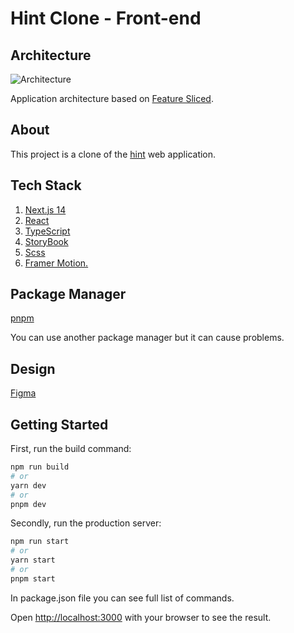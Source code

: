 # Hint Clone - Front-end

## Architecture

![Architecture](https://feature-sliced.design/img/brand/logo-primary.png)

Application architecture based on [Feature Sliced](https://feature-sliced.design).

## About

This project is a clone of the [hint](https://intro.hint.app/palmistry/welcome) web application.

## Tech Stack

1. [Next.js 14](https://nextjs.org/)
2. [React](https://reactjs.org/)
3. [TypeScript](https://www.typescriptlang.org/)
4. [StoryBook](https://storybook.js.org/docs/get-started/install)
5. [Scss](https://sass-lang.com)
6. [Framer Motion.](https://www.framer.com/motion/)

## Package Manager

[pnpm](https://pnpm.io/motivation)

You can use another package manager but it can cause problems.

## Design

[Figma](https://www.figma.com/file/kHot7M6xfK3fVgWYl2cRaS/Untitled?type=design&node-id=4%3A511&mode=design&t=yMN8YqTgPl28y0pN-1)

## Getting Started

First, run the build command:

```bash
npm run build
# or
yarn dev
# or
pnpm dev
```

Secondly, run the production server:

```bash
npm run start
# or
yarn start
# or
pnpm start
```

In package.json file you can see full list of commands.

Open [http://localhost:3000](http://localhost:3000) with your browser to see the result.
